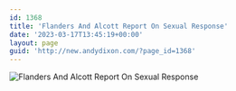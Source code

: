 ```yaml
---
id: 1368
title: 'Flanders And Alcott Report On Sexual Response'
date: '2023-03-17T13:45:19+00:00'
layout: page
guid: 'http://new.andydixon.com/?page_id=1368'
---
```


![Flanders And Alcott Report On Sexual Response](https://i0.wp.com/assets.g8x2.ldn.idrivee2-23.com/posters/Flanders%20And%20Alcott%20Report%20On%20Sexual%20Response%2001.jpg?w=1200&ssl=1 "Flanders And Alcott Report On Sexual Response")